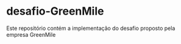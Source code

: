 # desafio-GreenMile
 Este repositório contém a implementação do desafio proposto pela empresa GreenMile
